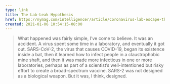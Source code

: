```yaml
---
type: link
title: The Lab-Leak Hypothesis
href: https://nymag.com/intelligencer/article/coronavirus-lab-escape-theory.html
created: 2021-01-06 10:54:15-08:00
---
```

> What happened was fairly simple, I’ve come to believe. It was an accident. A virus spent some time in a laboratory, and eventually it got out. SARS-CoV-2, the virus that causes COVID-19, began its existence inside a bat, then it learned how to infect people in a claustrophobic mine shaft, and then it was made more infectious in one or more laboratories, perhaps as part of a scientist’s well-intentioned but risky effort to create a broad-spectrum vaccine. SARS-2 was not designed as a biological weapon. But it was, I think, designed.
